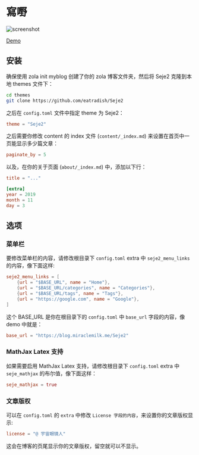 # 寫嘢

![screenshot](screenshot.png)

[Demo](https://eatradish.github.io/Seje2)

## 安装
确保使用 zola init myblog 创建了你的 zola 博客文件夹，然后将 Seje2 克隆到本地 themes 文件下：

```bash
cd themes
git clone https://github.com/eatradish/Seje2
```

之后在 `config.toml` 文件中指定 theme 为 Seje2：

```toml
theme = "Seje2"
```

之后需要你修改 content 的 index 文件 (`content/_index.md`) 来设置在首页中一页能显示多少篇文章：

```toml
paginate_by = 5
```


以及，在你的关于页面 (`about/_index.md`) 中，添加以下行：

```toml
title = "..."

[extra]
year = 2019
month = 11
day = 3
```

## 选项

### 菜单栏
要修改菜单栏的内容，请修改根目录下 `config.toml` extra 中 `seje2_menu_links` 的内容，像下面这样:

```toml
seje2_menu_links = [
    {url = "$BASE_URL", name = "Home"},
    {url = "$BASE_URL/categories", name = "Categories"},
    {url = "$BASE_URL/tags", name = "Tags"},
    {url = "https://google.com", name = "Google"},
]
```

这个 BASE_URL 是你在根目录下的 `config.toml` 中 `base_url` 字段的内容，像 demo 中就是：

```toml
base_url = "https://blog.miraclemilk.me/Seje2"
```

### MathJax Latex 支持
如果需要启用 MathJax Latex 支持，请修改根目录下 `config.toml` extra 中 `seje_mathjax` 的布尔值，像下面这样：

```toml
seje_mathjax = true
```

### 文章版权

可以在 `config.toml` 的 `extra` 中修改 `License 字段的内容`，来设置你的文章版权显示:

```toml
license = "@ 宇宙眼镜人"
```

这会在博客的页尾显示你的文章版权，留空就可以不显示。
